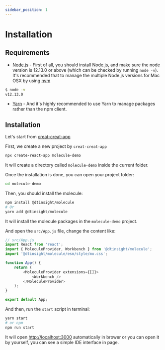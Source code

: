 ```yaml
---
sidebar_position: 1
---
```


# Installation

## Requirements

-   [Node.js](https://nodejs.org/en/) - First of all, you should install Node.js, and make sure the node version is 12.13.0 or above (which can be checked by running `node -v`). It's recommended that to manage the multiple Node.js versions for Mac OSX by using [nvm](https://github.com/nvm-sh/nvm)

```bash
$ node -v
v12.13.0
```

-   [Yarn](https://yarnpkg.com/en/) - And it's highly recommended to use Yarn to manage packages rather than the npm client.

## Installation

Let's start from [creat-creat-app](https://github.com/facebook/create-react-app)

First, we create a new project by `creat-creat-app`

```bash
npx create-react-app molecule-demo
```

It will create a directory called `molecule-demo` inside the current folder.

Once the installation is done, you can open your project folder:

```bash
cd molecule-demo
```

Then, you should install the molecule:

```bash
npm install @dtinsight/molecule
# Or
yarn add @dtinsight/molecule
```

It will install the molecule packages in the `molecule-demo` project.

And open the `src/App.js` file, change the content like:

```js
// src/App.js
import React from 'react';
import { MoleculeProvider, Workbench } from '@dtinsight/molecule';
import '@dtinsight/molecule/esm/style/mo.css';

function App() {
    return (
        <MoleculeProvider extensions={[]}>
            <Workbench />
        </MoleculeProvider>
    );
}

export default App;
```

And then, run the `start` script in terminal:

```bash
yarn start
# or npm
npm run start
```

It will open [http://localhost:3000](http://localhost:3000) automatically in brower or you can open it by yourself, you can see a simple IDE interface in page.
